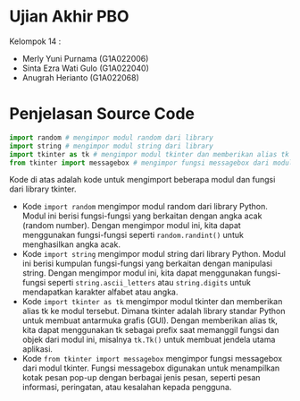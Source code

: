 # Ujian Akhir PBO
Kelompok 14 :
* Merly Yuni Purnama    (G1A022006)
* Sinta Ezra Wati Gulo  (G1A022040)
* Anugrah Herianto      (G1A022068)

# Penjelasan Source Code
```py
import random # mengimpor modul random dari library 
import string # mengimpor modul string dari library
import tkinter as tk # mengimpor modul tkinter dan memberikan alias tk ke modul 
from tkinter import messagebox # mengimpor fungsi messagebox dari modul tkinter.
```
Kode di atas adalah kode untuk mengimport beberapa modul dan fungsi dari library tkinter. 
* Kode `import random` mengimpor modul random dari library Python. Modul ini berisi fungsi-fungsi yang berkaitan dengan angka acak (random number). Dengan mengimpor modul ini, kita dapat menggunakan fungsi-fungsi seperti `random.randint()` untuk menghasilkan angka acak. 
* Kode `import string` mengimpor modul string dari library Python. Modul ini berisi kumpulan fungsi-fungsi yang berkaitan dengan manipulasi string. Dengan mengimpor modul ini, kita dapat menggunakan fungsi-fungsi seperti `string.ascii_letters` atau `string.digits` untuk mendapatkan karakter alfabet atau angka.
* Kode `import tkinter as tk` mengimpor modul tkinter dan memberikan alias tk ke modul tersebut. Dimana tkinter adalah library standar Python untuk membuat antarmuka grafis (GUI). Dengan memberikan alias tk, kita dapat menggunakan tk sebagai prefix saat memanggil fungsi dan objek dari modul ini, misalnya `tk.Tk()` untuk membuat jendela utama aplikasi.
* Kode `from tkinter import messagebox` mengimpor fungsi messagebox dari modul tkinter. Fungsi messagebox digunakan untuk menampilkan kotak pesan pop-up dengan berbagai jenis pesan, seperti pesan informasi, peringatan, atau kesalahan kepada pengguna.
